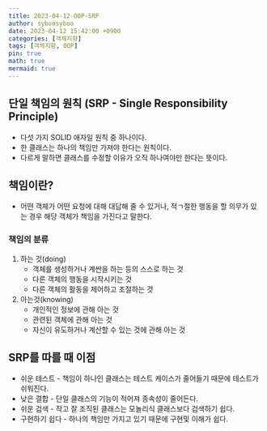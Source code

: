 ```yaml
---
title: 2023-04-12-OOP-SRP
author: syboosyboo
date: 2023-04-12 15:42:00 +0900
categories: [객체지향]
tags: [객체지향, OOP]
pin: true
math: true
mermaid: true
---
```

단일 책임의 원칙 (SRP - Single Responsibility Principle)
---

- 다섯 가지 SOLID 애자일 원칙 중 하나이다.
- 한 클래스는 하나의 책임만 가져야 한다는 원칙이다.
- 다르게 말하면 클래스를 수정할 이유가 오직 하나여야만 한다는 뜻이다.

## 책임이란?

- 어떤 객체가 어떤 요청에 대해 대답해 줄 수 있거나, 적ㄱ절한 행동을 할 의무가 있는 경우 해당 객체가 책임을 가진다고 말한다.

### 책임의 분류

1. 하는 것(doing)
   - 객체를 생성하거나 계싼을 하는 등의 스스로 하는 것
   - 다른 객체의 행동을 시작시키는 것
   - 다른 객체의 활동을 제어하고 조절하는 것
2. 아는것(knowing)
   - 개인적인 정보에 관해 아는 것
   - 관련된 객체에 관해 아는 것
   - 자신이 유도하거나 계산할 수 있는 것에 관해 아는 것

## SRP를 따를 때 이점

- 쉬운 테스트 - 책임이 하나인 클래스는 테스트 케이스가 줄어들기 때문에 테스트가 쉬워진다.
- 낮은 결합 - 단일 클래스의 기능이 적어져 종속성이 줄어든다.
- 쉬운 검색 - 작고 잘 조직된 클래스는 모놀리식 클래스보다 검색하기 쉽다.
- 구현하기 쉽다 - 하나의 책임만 가지고 있기 때문에 구현및 이해가 쉽다.
